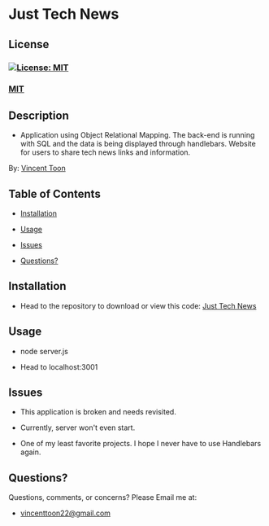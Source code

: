 # Just Tech News

## License
### [![License: MIT](https://img.shields.io/badge/License-MIT-yellow.svg)](https://opensource.org/licenses/MIT)
### [MIT](https://opensource.org/licenses/MIT)

## Description

* Application using Object Relational Mapping. The back-end is running with SQL and the data is being displayed through handlebars. Website for users to share tech news links and information.

By: [Vincent Toon](https://github.com/Vincenttoon)

## Table of Contents

* [Installation](#installation)

* [Usage](#usage)

* [Issues](#issues)

* [Questions?](#questions)

## Installation

* Head to the repository to download or view this code: [Just Tech News](https://github.com/Vincenttoon/just-tech-news)

## Usage

* node server.js

* Head to localhost:3001 

## Issues

* This application is broken and needs revisited. 

* Currently, server won't even start.

* One of my least favorite projects. I hope I never have to use Handlebars again.

## Questions?

Questions, comments, or concerns? Please Email me at:
* vincenttoon22@gmail.com
